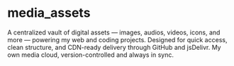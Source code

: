 # media_assets
A centralized vault of digital assets — images, audios, videos, icons, and more — powering my web and coding projects. Designed for quick access, clean structure, and CDN-ready delivery through GitHub and jsDelivr. My own media cloud, version-controlled and always in sync.
